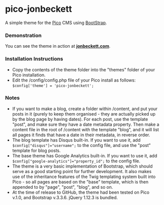 # pico-jonbeckett

A simple theme for the [Pico](http://picocms.org/) CMS using [BootStrap](http://getbootstrap.com).

### Demonstration

You can see the theme in action at **[jonbeckett.com](http://jonbeckett.com)**.

### Installation Instructions

* Copy the contents of the theme folder into the "themes" folder of your Pico installation.
* Edit the /config/config.php file of your Pico install as follows: <code>$config['theme'] = 'pico-jonbeckett';</code>

### Notes

* If you want to make a blog, create a folder within /content, and put your posts in it (purely to keep them organised - they are actually picked up by the blog page by having dates). For each post, use the template "post", and make sure they have a date metadata property. Then make a content file in the root of /content with the template "blog", and it will list all pages it finds that have a date in their metadata, in reverse order.
* The blog template has Disqus built-in. If you want to use it, add <code>$config["disqus"]="username";</code> to the config file, and use the "post" template for blog posts.
* The base theme has Google Analytics built-in. If you want to use it, add <code>$config["google-analytics"]="property_id";</code> to the config file.
* The theme is a very basic implementation of Bootstrap, which should serve as a good starting point for further development. It also makes use of the inheritance features of the Twig templating system built into Pico - so all pages are based on the "base" template, which is then appended to by "page", "post", "blog", and so on.
* At the time of release to GitHub, the theme had been tested on Pico v.1.0, and Bootstrap v.3.3.6. jQuery 1.12.3 is bundled.
